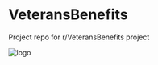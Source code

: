 # VeteransBenefits
Project repo for r/VeteransBenefits project

 <img src="https://ibb.co/n1WkGVg" alt="logo">
